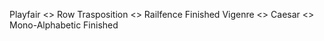 Playfair            <>
Row Trasposition    <>
Railfence           Finished
Vigenre             <>
Caesar              <>
Mono-Alphabetic     Finished
    
